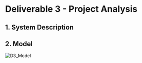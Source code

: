 # Deliverable 3 - Project Analysis

## 1. System Description

## 2. Model

![D3_Model](https://user-images.githubusercontent.com/102330088/222832695-b2355af8-794d-475a-bd6e-5e9d9348dbf5.jpg)
